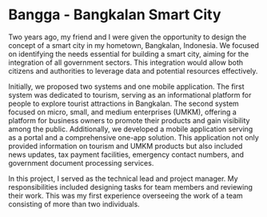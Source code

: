 # Bangga - Bangkalan Smart City

Two years ago, my friend and I were given the opportunity to design the concept of a smart city in my hometown, Bangkalan, Indonesia. We focused on identifying the needs essential for building a smart city, aiming for the integration of all government sectors. This integration would allow both citizens and authorities to leverage data and potential resources effectively.

Initially, we proposed two systems and one mobile application. The first system was dedicated to tourism, serving as an informational platform for people to explore tourist attractions in Bangkalan. The second system focused on micro, small, and medium enterprises (UMKM), offering a platform for business owners to promote their products and gain visibility among the public. Additionally, we developed a mobile application serving as a portal and a comprehensive one-app solution. This application not only provided information on tourism and UMKM products but also included news updates, tax payment facilities, emergency contact numbers, and government document processing services.

In this project, I served as the technical lead and project manager. My responsibilities included designing tasks for team members and reviewing their work. This was my first experience overseeing the work of a team consisting of more than two individuals.


